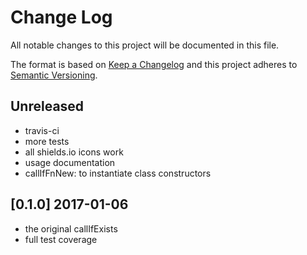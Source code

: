 # Change Log
All notable changes to this project will be documented in this file.

The format is based on [Keep a Changelog](http://keepachangelog.com/)
and this project adheres to [Semantic Versioning](http://semver.org/).


## Unreleased
- travis-ci
- more tests
- all shields.io icons work
- usage documentation
- callIfFnNew: to instantiate class constructors

## [0.1.0] 2017-01-06
- the original callIfExists
- full test coverage
